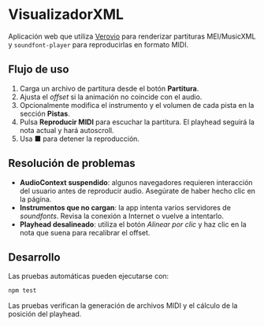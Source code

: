# VisualizadorXML

Aplicación web que utiliza [Verovio](https://www.verovio.org/) para renderizar partituras MEI/MusicXML y `soundfont-player` para reproducirlas en formato MIDI.

## Flujo de uso
1. Carga un archivo de partitura desde el botón **Partitura**.
2. Ajusta el *offset* si la animación no coincide con el audio.
3. Opcionalmente modifica el instrumento y el volumen de cada pista en la sección **Pistas**.
4. Pulsa **Reproducir MIDI** para escuchar la partitura. El playhead seguirá la nota actual y hará autoscroll.
5. Usa **■** para detener la reproducción.

## Resolución de problemas
- **AudioContext suspendido**: algunos navegadores requieren interacción del usuario antes de reproducir audio. Asegúrate de haber hecho clic en la página.
- **Instrumentos que no cargan**: la app intenta varios servidores de *soundfonts*. Revisa la conexión a Internet o vuelve a intentarlo.
- **Playhead desalineado**: utiliza el botón *Alinear por clic* y haz clic en la nota que suena para recalibrar el offset.

## Desarrollo
Las pruebas automáticas pueden ejecutarse con:

```bash
npm test
```

Las pruebas verifican la generación de archivos MIDI y el cálculo de la posición del playhead.
